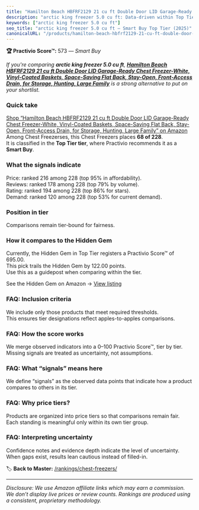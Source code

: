 ```yaml
---
title: "Hamilton Beach HBFRF2129 21 cu ft Double Door LID Garage-Ready Chest Freezer-White, Vinyl-Coated Baskets, Space-Saving Flat Back, Stay-Open, Front-Access Drain, for Storage, Hunting, Large Family"
description: "arctic king freezer 5.0 cu ft: Data-driven within Top Tier ranking using the Practivio Score™. Positioned by quality, value, demand, findability, momentum."
keywords: ["arctic king freezer 5.0 cu ft"]
seo_title: "arctic king freezer 5.0 cu ft — Smart Buy Top Tier (2025)"
canonicalURL: "/products/hamilton-beach-hbfrf2129-21-cu-ft-double-door-lid-garage-ready-chest-freezer-white-vinyl-coated-baskets-space-saving-flat-back-stay-open-front-access-drain-for-storage-hunting-large-family-B0C1M1GBY8/"
---
```


**🏆 Practivio Score™:** 573 — _Smart Buy_


*If you're comparing **arctic king freezer 5.0 cu ft**, **[Hamilton Beach HBFRF2129 21 cu ft Double Door LID Garage-Ready Chest Freezer-White, Vinyl-Coated Baskets, Space-Saving Flat Back, Stay-Open, Front-Access Drain, for Storage, Hunting, Large Family](https://www.amazon.com/dp/B0C1M1GBY8?tag=practivio-20)** is a strong alternative to put on your shortlist.*
### Quick take
[Shop “Hamilton Beach HBFRF2129 21 cu ft Double Door LID Garage-Ready Chest Freezer-White, Vinyl-Coated Baskets, Space-Saving Flat Back, Stay-Open, Front-Access Drain, for Storage, Hunting, Large Family” on Amazon](https://www.amazon.com/dp/B0C1M1GBY8?tag=practivio-20)
Among Chest Freezerses, this Chest Freezers places **68 of 228**.  
It is classified in the **Top Tier tier**, where Practivio recommends it as a **Smart Buy**.

### What the signals indicate
Price: ranked 216 among 228 (top 95% in affordability).  
Reviews: ranked 178 among 228 (top 79% by volume).  
Rating: ranked 194 among 228 (top 86% for stars).  
Demand: ranked 120 among 228 (top 53% for current demand).

### Position in tier
Comparisons remain tier-bound for fairness.

### How it compares to the Hidden Gem
Currently, the Hidden Gem in Top Tier registers a Practivio Score™ of 695.00.  
This pick trails the Hidden Gem by 122.00 points.  
Use this as a guidepost when comparing within the tier.  

See the Hidden Gem on Amazon → [View listing](https://www.amazon.com/dp/B08P6CS4SW?tag=practivio-20)

### FAQ: Inclusion criteria
We include only those products that meet required thresholds.  
This ensures tier designations reflect apples-to-apples comparisons.

### FAQ: How the score works
We merge observed indicators into a 0–100 Practivio Score™, tier by tier.  
Missing signals are treated as uncertainty, not assumptions.

### FAQ: What “signals” means here
We define “signals” as the observed data points that indicate how a product compares to others in its tier.

### FAQ: Why price tiers?
Products are organized into price tiers so that comparisons remain fair.  
Each standing is meaningful only within its own tier group.

### FAQ: Interpreting uncertainty
Confidence notes and evidence depth indicate the level of uncertainty.  
When gaps exist, results lean cautious instead of filled-in.


🏷️ **Back to Master:** [/rankings/chest-freezers/](/rankings/chest-freezers/)

---
_Disclosure: We use Amazon affiliate links which may earn a commission. We don’t display live prices or review counts. Rankings are produced using a consistent, proprietary methodology._
